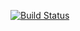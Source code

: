 [![Build Status](https://travis-ci.com/sblum/exception-enricher.svg?&branch=master)](https://travis-ci.com/sblum/exception-enricher)